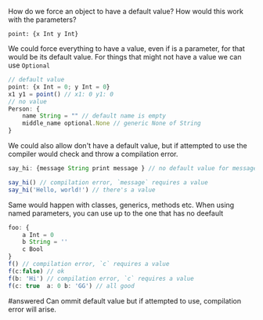 How do we force an object to have a default value?
How would this work with the parameters? 


```
point: {x Int y Int}
```


We could force everything to have a value, even if is a parameter, for that would be its default value. 
For things that might not have a value we can use `Optional`

```js
// default value
point: {x Int = 0; y Int = 0} 
x1 y1 = point() // x1: 0 y1: 0
// no value
Person: {
    name String = "" // default name is empty
    middle_name optional.None // generic None of String
}
```


We could also allow don't have a default value, but if attempted to use the compiler would check and throw a compilation error. 


```js
say_hi: {message String print message } // no default value for message

say_hi() // compilation error, `message` requires a value
say_hi('Hello, world!') // there's a value
```

Same would happen with classes, generics, methods etc. 
When using named parameters, you can use up to the one that has no deefault

```js
foo: {
	a Int = 0 
	b String = ''
	c Bool
}
f() // compilation error, `c` requires a value
f(c:false) // ok
f(b: 'Hi') // compilation error, `c` requires a value
f(c: true  a: 0 b: 'GG') // all good 


```

#answered  Can ommit default value but if attempted to use, compilation error will arise.
